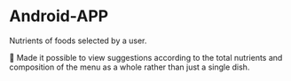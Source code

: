 # Android-APP
Nutrients of foods selected by a user.

	Made it possible to view suggestions according to the total nutrients and composition of the menu as a whole rather than just a single dish.
